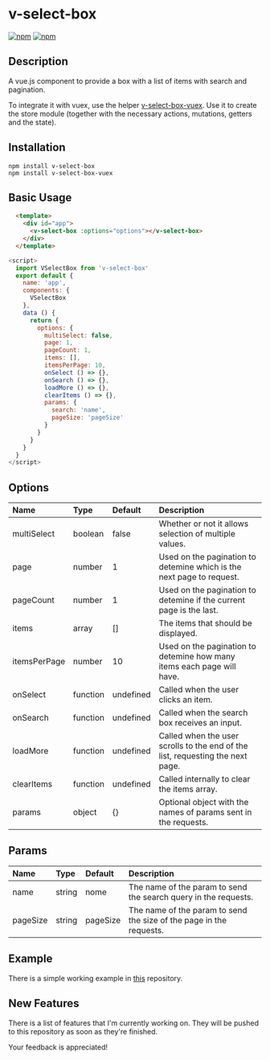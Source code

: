 # v-select-box
[![npm](https://img.shields.io/npm/v/v-select-box.svg)](https://www.npmjs.com/package/v-select-box)
[![npm](https://img.shields.io/npm/dt/v-select-box.svg)](https://www.npmjs.com/package/v-select-box)

Description
-------------------------------------

A vue.js component to provide a box with a list of items with search and pagination.

To integrate it with vuex, use the helper [v-select-box-vuex](https://www.npmjs.com/package/v-select-box-vuex). Use it to create the store module 
(together with the necessary actions, mutations, getters and the state).

Installation
-------------------------------------

    npm install v-select-box
    npm install v-select-box-vuex

Basic Usage
-------------------------------------

```html
  <template>
    <div id="app">
      <v-select-box :options="options"></v-select-box>
    </div>
  </template>
```

```javascript
<script>
  import VSelectBox from 'v-select-box'
  export default {
    name: 'app',
    components: {
      VSelectBox
    },
    data () {
      return {
        options: {
          multiSelect: false,
          page: 1,
          pageCount: 1,
          items: [],
          itemsPerPage: 10,
          onSelect () => {},
          onSearch () => {},
          loadMore () => {},
          clearItems () => {},
          params: {
            search: 'name',
            pageSize: 'pageSize'
          }
        }
      }
    }
  }
</script>
```

Options
-------------------------------------

Name            | Type     | Default   | Description
:-------------- | :------  | :------   | :----------
multiSelect     | boolean  | false     | Whether or not it allows selection of multiple values.
page            | number   | 1         | Used on the pagination to detemine which is the next page to request.
pageCount       | number   | 1         | Used on the pagination to detemine if the current page is the last.
items           | array    | []        | The items that should be displayed.
itemsPerPage    | number   | 10        | Used on the pagination to detemine how many items each page will have.
onSelect        | function | undefined | Called when the user clicks an item.
onSearch        | function | undefined | Called when the search box receives an input.
loadMore        | function | undefined | Called when the user scrolls to the end of the list, requesting the next page.
clearItems      | function | undefined | Called internally to clear the items array.
params          | object   | {}        | Optional object with the names of params sent in the requests.

Params
-------------------------------------

Name            | Type     | Default   | Description
:-------------- | :------  | :------   | :----------
name            | string   | nome      | The name of the param to send the search query in the requests.
pageSize        | string   | pageSize  | The name of the param to send the size of the page in the requests.

Example
-------------------------------------

There is a simple working example in [this](https://github.com/rodrigooslp/v-select-box-example) repository.

New Features
-------------------------------------

There is a list of features that I'm currently working on. They will be pushed to this repository as soon as they're finished.
  
Your feedback is appreciated!
